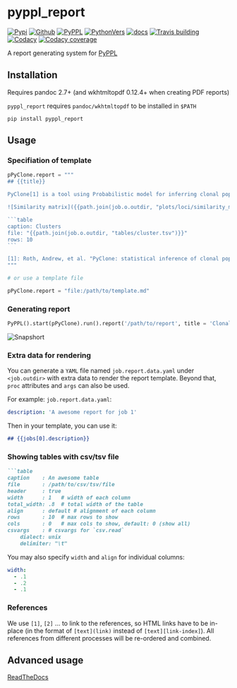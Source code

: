# pyppl_report

[![Pypi][3]][4] [![Github][5]][6] [![PyPPL][7]][1] [![PythonVers][8]][4] [![docs][9]][2] [![Travis building][10]][11] [![Codacy][12]][13] [![Codacy coverage][14]][13]

A report generating system for [PyPPL][1]

## Installation
Requires pandoc 2.7+ (and wkhtmltopdf 0.12.4+ when creating PDF reports)

`pyppl_report` requires `pandoc/wkhtmltopdf` to be installed in `$PATH`

```shell
pip install pyppl_report
```

## Usage
### Specifiation of template

````python
pPyClone.report = """
## {{title}}

PyClone[1] is a tool using Probabilistic model for inferring clonal population structure from deep NGS sequencing.

![Similarity matrix]({{path.join(job.o.outdir, "plots/loci/similarity_matrix.svg")}})

```table
caption: Clusters
file: "{{path.join(job.o.outdir, "tables/cluster.tsv")}}"
rows: 10
```

[1]: Roth, Andrew, et al. "PyClone: statistical inference of clonal population structure in cancer." Nature methods 11.4 (2014): 396.
"""

# or use a template file

pPyClone.report = "file:/path/to/template.md"
````

### Generating report
```python
PyPPL().start(pPyClone).run().report('/path/to/report', title = 'Clonality analysis using PyClone')
```

![Snapshort](https://pyppl_report.readthedocs.io/en/latest/snapshot.png)

### Extra data for rendering
You can generate a `YAML` file named `job.report.data.yaml` under `<job.outdir>` with extra data to render the report template. Beyond that, `proc` attributes and `args` can also be used.

For example:
`job.report.data.yaml`:
```yaml
description: 'A awesome report for job 1'
```
Then in your template, you can use it:
```markdown
## {{jobs[0].description}}
```

### Showing tables with csv/tsv file

````markdown
```table
caption    : An awesome table
file       : /path/to/csv/tsv/file
header     : true
width      : 1   # width of each column
total_width: .8  # total width of the table
align      : default # alignment of each column
rows       : 10  # max rows to show
cols       : 0   # max cols to show, default: 0 (show all)
csvargs    : # csvargs for `csv.read`
	dialect: unix
	delimiter: "\t"
````

You may also specify `width` and `align` for individual columns:
```yaml
width:
  - .1
  - .2
  - .1
```

### References

We use `[1]`, `[2]` ... to link to the references, so HTML links have to be in-place (in the format of `[text](link)` instead of `[text][link-index]`). All references from different processes will be re-ordered and combined.

## Advanced usage
[ReadTheDocs][2]


[1]: https://github.com/pwwang/PyPPL
[2]: https://pyppl_report.readthedocs.io/en/latest/
[3]: https://img.shields.io/pypi/v/pyppl_report?style=flat-square
[4]: https://pypi.org/project/pyppl_report/
[5]: https://img.shields.io/github/tag/pwwang/pyppl_report?style=flat-square
[6]: https://github.com/pwwang/pyppl_report
[7]: https://img.shields.io/github/tag/pwwang/pyppl?label=PyPPL&style=flat-square
[8]: https://img.shields.io/pypi/pyversions/pyppl_report?style=flat-square
[9]: https://img.shields.io/readthedocs/pyppl_report.svg?style=flat-square
[10]: https://img.shields.io/travis/pwwang/pyppl_report?style=flat-square
[11]: https://travis-ci.org/pwwang/pyppl_report
[12]: https://img.shields.io/codacy/grade/2b7914a18f794248a62d7b36eb2408a3?style=flat-square
[13]: https://app.codacy.com/manual/pwwang/pyppl_report/dashboard
[14]: https://img.shields.io/codacy/coverage/2b7914a18f794248a62d7b36eb2408a3?style=flat-square

